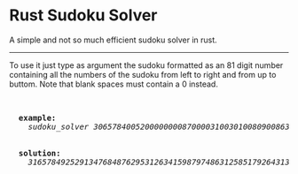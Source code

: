 <h1>Rust Sudoku Solver</h1>
<p>A simple and not so much efficient sudoku solver in rust.</p>
<hr>
<p>To use it just type as argument the sudoku formatted as an 81 digit number containing all the numbers of the sudoku from left to right and from up to buttom. Note that blank spaces must contain a 0 instead.</p>
<br>
<pre>
  <b>example: </b>
    <i>sudoku_solver 306578400520000000087000031003010080900863005050090600130000250000000074005286300</i>
  <br>
  <b>solution: </b>
    <i>316578492529134768487629531263415987974863125851792643138947256692351874745286319</i>
</pre>
